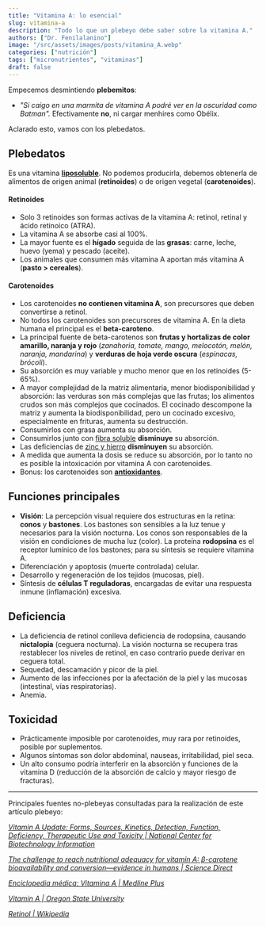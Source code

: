 ```yaml
---
title: "Vitamina A: lo esencial"
slug: vitamina-a
description: "Todo lo que un plebeyo debe saber sobre la vitamina A."
authors: ["Dr. Fenilalanino"]
image: "/src/assets/images/posts/vitamina_A.webp"
categories: ["nutrición"]
tags: ["micronutrientes", "vitaminas"]
draft: false
---
```


Empecemos desmintiendo **plebemitos**:

- *"Si caigo en una marmita de vitamina A podré ver en la oscuridad como Batman".* Efectivamente **no**, ni cargar menhires como Obélix.

Aclarado esto, vamos con los plebedatos.

## Plebedatos 
Es una vitamina **[liposoluble](/hidro-vs-lipo)**. No podemos producirla, debemos obtenerla de alimentos de origen animal (**retinoides**) o de origen vegetal (**carotenoides**).

#### Retinoides
- Solo 3 retinoides son formas activas de la vitamina A: retinol, retinal y ácido retinoico (ATRA).
- La vitamina A se absorbe casi al 100%.
- La mayor fuente es el **hígado** seguida de las **grasas**: carne, leche, huevo (yema) y pescado (aceite).
- Los animales que consumen más vitamina A aportan más vitamina A (**pasto > cereales**).

#### Carotenoides
- Los carotenoides **no contienen vitamina A**, son precursores que deben convertirse a retinol.
- No todos los carotenoides son precursores de vitamina A. En la dieta humana el principal es el **beta-caroteno**.
- La principal fuente de beta-carotenos son **frutas y hortalizas de color amarillo, naranja y rojo** (*zanahoria, tomate, mango, melocotón, melón, naranja, mandarina*) y **verduras de hoja verde oscura** (*espinacas, brócoli*).
- Su absorción es muy variable y mucho menor que en los retinoides (5-65%).
- A mayor complejidad de la matriz alimentaria, menor biodisponibilidad y absorción: las verduras son más complejas que las frutas; los alimentos crudos son más complejos que cocinados. El cocinado descompone la matriz y aumenta la biodisponibilidad, pero un cocinado excesivo, especialmente en frituras, aumenta su destrucción.
- Consumirlos con grasa aumenta su absorción.
- Consumirlos junto con [fibra soluble](/fibra) **disminuye** su absorción.
- Las deficiencias de [zinc y hierro](/oligoelementos) **disminuyen** su absorción.
- A medida que aumenta la dosis se reduce su absorción, por lo tanto no es posible la intoxicación por vitamina A con carotenoides.
- Bonus: los carotenoides son **[antioxidantes](/antioxidantes)**.


## Funciones principales

- **Visión**: La percepción visual requiere dos estructuras en la retina: **conos** y **bastones**. Los bastones son sensibles a la luz tenue y necesarios para la visión nocturna. Los conos son responsables de la visión en condiciones de mucha luz (color). La proteína **rodopsina** es el receptor lumínico de los bastones; para su síntesis se requiere vitamina A.
- Diferenciación y apoptosis (muerte controlada) celular.
- Desarrollo y regeneración de los tejidos (mucosas, piel).
- Síntesis de **células T reguladoras**, encargadas de evitar una respuesta inmune (inflamación) excesiva.


## Deficiencia
- La deficiencia de retinol conlleva deficiencia de rodopsina, causando **nictalopia** (ceguera nocturna). La visión nocturna se recupera tras restablecer los niveles de retinol, en caso contrario puede derivar en ceguera total.
- Sequedad, descamación y picor de la piel.
- Aumento de las infecciones por la afectación de la piel y las mucosas (intestinal, vías respiratorias).
- Anemia.


## Toxicidad
- Prácticamente imposible por carotenoides, muy rara por retinoides, posible por suplementos.
- Algunos síntomas son dolor abdominal, nauseas, irritabilidad, piel seca.
- Un alto consumo podría interferir en la absorción y funciones de la vitamina D (reducción de la absorción de calcio y mayor riesgo de fracturas).


---

Principales fuentes no-plebeyas consultadas para la realización de este artículo plebeyo:

*[Vitamin A Update: Forms, Sources, Kinetics, Detection, Function, Deficiency, Therapeutic Use and Toxicity | National Center for Biotechnology Information](https://www.ncbi.nlm.nih.gov/pmc/articles/PMC8157347/)*

*[The challenge to reach nutritional adequacy for vitamin A: β-carotene bioavailability and conversion—evidence in humans | Science Direct](https://www.sciencedirect.com/science/article/pii/S0002916523030289)*

*[Enciclopedia médica: Vitamina A | Medline Plus](https://medlineplus.gov/spanish/ency/article/002400.htm)*

*[Vitamin A | Oregon State University](https://lpi.oregonstate.edu/mic/vitamins/vitamin-A)*

*[Retinol | Wikipedia](https://en.wikipedia.org/wiki/Retinol)*
